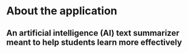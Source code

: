 # About the application
## An artificial intelligence (AI) text summarizer meant to help students learn more effectively
